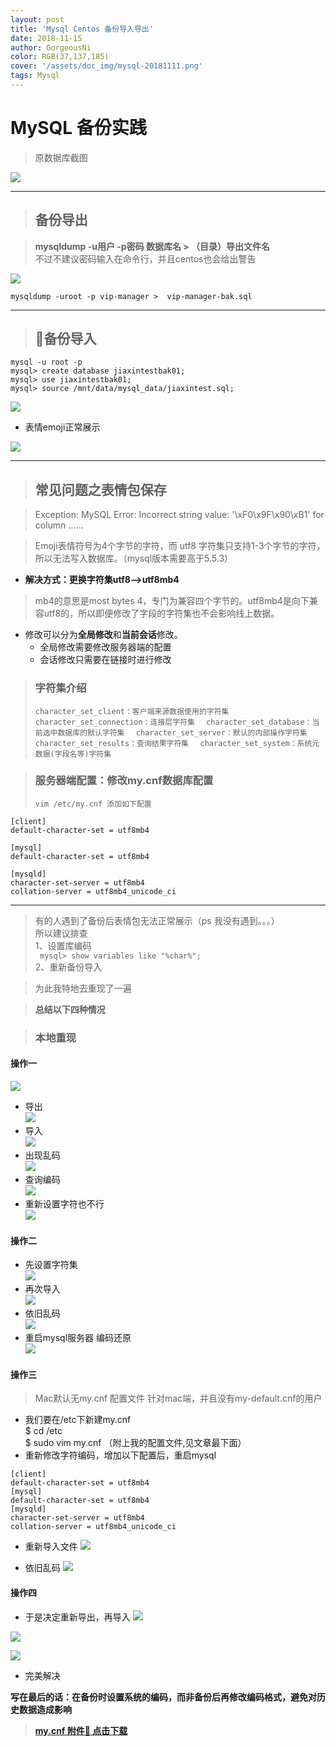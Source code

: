 ```yaml
--- 
layout: post
title: 'Mysql Centos 备份导入导出'
date: 2018-11-15
author: GorgeousNi
color: RGB(37,137,185)
cover: '/assets/doc_img/mysql-20181111.png'
tags: Mysql
---
```



# MySQL 备份实践

> 原数据库截图   

![](/assets/doc_img/20181115/1.png)

---
> ## **备份导出**  

> **mysqldump -u用户 -p密码 数据库名 > （目录）导出文件名**  
不过不建议密码输入在命令行，并且centos也会给出警告

![](/assets/doc_img/20181115/3.png)

`
mysqldump -uroot -p vip-manager >  vip-manager-bak.sql
`

---
> ## **备份导入**

`
mysql -u root -p  
`  
`
mysql> create database jiaxintestbak01;
`  
`
mysql> use jiaxintestbak01;
`  
`
mysql> source /mnt/data/mysql_data/jiaxintest.sql;
`

![](/assets/doc_img/20181115/4.png)

* 表情emoji正常展示

![](/assets/doc_img/20181115/5.png)



---  

> ## **常见问题之表情包保存**

> Exception: MySQL Error: Incorrect string value: '\xF0\x9F\x90\xB1' for column ......

> Emoji表情符号为4个字节的字符，而 utf8 字符集只支持1-3个字节的字符，所以无法写入数据库。（mysql版本需要高于5.5.3）
* **解决方式：更换字符集utf8-->utf8mb4**

> mb4的意思是most bytes 4，专门为兼容四个字节的。utf8mb4是向下兼容utf8的，所以即便修改了字段的字符集也不会影响线上数据。
* 修改可以分为**全局修改**和**当前会话**修改。
   * 全局修改需要修改服务器端的配置
   * 会话修改只需要在链接时进行修改

> ###  字符集介绍
>` character_set_client：客户端来源数据使用的字符集  `
 `character_set_connection：连接层字符集  `
 `character_set_database：当前选中数据库的默认字符集  `
 `character_set_server：默认的内部操作字符集  `
 `character_set_results：查询结果字符集  `
 `character_set_system：系统元数据(字段名等)字符集  `


> ### 服务器端配置：修改my.cnf数据库配置
> `vim /etc/my.cnf 添加如下配置`

```
[client]
default-character-set = utf8mb4

[mysql]
default-character-set = utf8mb4

[mysqld]
character-set-server = utf8mb4
collation-server = utf8mb4_unicode_ci
```

---   
> 有的人遇到了备份后表情包无法正常展示（ps 我没有遇到。。。）   
所以建议排查  
1、设置库编码   
  ` mysql> show variables like "%char%";`  
2、重新备份导入


> 为此我特地去重现了一遍

> **总结以下四种情况**


> ### 本地重现

#### 操作一

![](/assets/doc_img/20181115/9.png)
* 导出   
![](/assets/doc_img/20181115/10.png)
* 导入  
![](/assets/doc_img/20181115/11.png)
* 出现乱码  
![](/assets/doc_img/20181115/12.png)
* 查询编码  
![](/assets/doc_img/20181115/13.png)
* 重新设置字符也不行  
![](/assets/doc_img/20181115/14.png)


#### 操作二

* 先设置字符集  
![](/assets/doc_img/20181115/15.png)
* 再次导入  
![](/assets/doc_img/20181115/16.png)
* 依旧乱码  
![](/assets/doc_img/20181115/17.png)
* 重启mysql服务器 编码还原   
![](/assets/doc_img/20181115/19.png)


#### 操作三

> Mac默认无my.cnf 配置文件
针对mac端，并且没有my-default.cnf的用户
* 我们要在/etc下新建my.cnf  
$ cd /etc   
$ sudo vim my.cnf  （附上我的配置文件,见文章最下面）
* 重新修改字符编码，增加以下配置后，重启mysql
```
[client]
default-character-set = utf8mb4
[mysql]
default-character-set = utf8mb4
[mysqld]
character-set-server = utf8mb4
collation-server = utf8mb4_unicode_ci
```

* 重新导入文件
![](/assets/doc_img/20181115/22.png)

* 依旧乱码
![](/assets/doc_img/20181115/23.png)


#### 操作四
* 于是决定重新导出，再导入
![](/assets/doc_img/20181115/24.png)  

![](/assets/doc_img/20181115/25.png)  

![](/assets/doc_img/20181115/26.png)  

* 完美解决

**写在最后的话：在备份时设置系统的编码，而非备份后再修改编码格式，避免对历史数据造成影响**


> [**my.cnf 附件📎 点击下载**](/assets/doc_xml/my.cnf)

